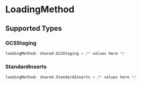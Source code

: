 # LoadingMethod


## Supported Types

### GCSStaging

```python
loadingMethod: shared.GCSStaging = /* values here */
```

### StandardInserts

```python
loadingMethod: shared.StandardInserts = /* values here */
```

